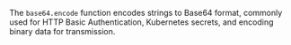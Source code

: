The `base64.encode` function encodes strings to Base64 format, commonly used for HTTP Basic Authentication, Kubernetes secrets, and encoding binary data for transmission.